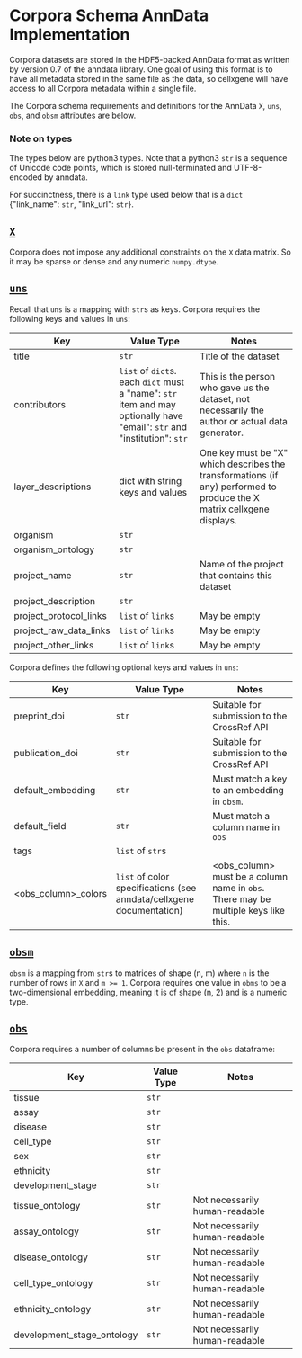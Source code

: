 # Corpora Schema AnnData Implementation

Corpora datasets are stored in the HDF5-backed AnnData format as written by version 0.7 of the anndata library. One
goal of using this format is to have all metadata stored in the same file as the data, so cellxgene will have access to
all Corpora metadata within a single file.

The Corpora schema requirements and definitions for the AnnData `X`, `uns`, `obs`, and `obsm` attributes are below.


### Note on types
The types below are python3 types. Note that a python3 `str` is a sequence of Unicode code points, which is stored
null-terminated and UTF-8-encoded by anndata.

For succinctness, there is a `link` type used below that is a `dict` {"link_name": `str`, "link_url": `str`}.

## [`X`](#X)

Corpora does not impose any additional constraints on the `X` data matrix. So it may be sparse or dense and any
numeric `numpy.dtype`.

## [`uns`](#uns)

Recall that `uns` is a mapping with `str`s as keys. Corpora requires the following keys and values in `uns`:

**Key**|**Value Type**|**Notes**
-----|-----|-----
title|`str`|Title of the dataset
contributors|`list` of `dict`s. each `dict` must a "name": `str` item and may optionally have "email": `str` and "institution": `str`|This is the person who gave us the dataset, not necessarily the author or actual data generator.
layer\_descriptions|dict with string keys and values|One key must be "X" which describes the transformations (if any) performed to produce the X matrix cellxgene displays.
organism|`str`| 
organism\_ontology|`str`| 
project\_name|`str`|Name of the project that contains this dataset
project\_description|`str`| 
project\_protocol\_links|`list` of `link`s|May be empty
project\_raw\_data\_links|`list` of `link`s|May be empty
project\_other\_links|`list` of `link`s|May be empty

Corpora defines the following optional keys and values in `uns`:

**Key**|**Value Type**|**Notes**
-----|-----|-----
preprint\_doi|`str`|Suitable for submission to the CrossRef API
publication\_doi|`str`|Suitable for submission to the CrossRef API
default\_embedding|`str`|Must match a key to an embedding in `obsm`.
default\_field|`str`|Must match a column name in `obs`
tags|`list` of `str`s| 
<obs\_column>\_colors|`list` of color specifications (see anndata/cellxgene documentation)|<obs\_column> must be a column name in `obs`. There may be multiple keys like this.


## [`obsm`](#obsm)

`obsm` is a mapping from `str`s to matrices of shape (n, m) where `n` is the number of rows in `X` and `m >= 1`.
Corpora requires one value in `obms` to be a two-dimensional embedding, meaning it is of shape (n, 2) and is a
numeric type.

## [`obs`](#obs)

Corpora requires a number of columns be present in the `obs` dataframe:

**Key**|**Value Type**|**Notes**
-----|-----|-----
tissue|`str`| 
assay|`str`| 
disease|`str`| 
cell\_type|`str`| 
sex|`str`| 
ethnicity|`str`| 
development\_stage|`str`| 
tissue\_ontology|`str`|Not necessarily human-readable
assay\_ontology|`str`|Not necessarily human-readable
disease\_ontology|`str`|Not necessarily human-readable
cell\_type\_ontology|`str`|Not necessarily human-readable
ethnicity\_ontology|`str`|Not necessarily human-readable
development\_stage\_ontology|`str`|Not necessarily human-readable
